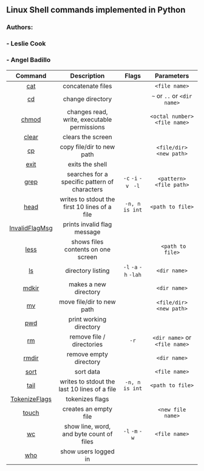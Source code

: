 ## Linux Shell commands implemented in Python
### Authors: 
### - Leslie Cook 
### - Angel Badillo
 

|        Command        |                  Description                  |             Flags             |            Parameters            |
| :--------------------: | :-------------------------------------------: |  :---------------------------: | :-------------------------------: |
|   [cat](cmd_pkg/Cat.py)   |               concatenate files               |                              |          `<file name>`          |
|    [cd](cmd_pkg/Cd.py)    |               change directory               |                             | `~` or `..` or `<dir name>` |
| [chmod](cmd_pkg/Chmod.py) |  changes read, write, executable permissions  |                                |  `<octal number> <file name>`  |
| [clear](cmd_pkg/Clear.py) |               clears the screen               |                                |                                  |
|    [cp](cmd_pkg/Cp.py)    |           copy file/dir to new path           |                                 |     `<file/dir> <new path>`     |
| [exit](cmd_pkg/Exit.py)   |               exits the shell               |                                |                                  |
|  [grep](cmd_pkg/Grep.py)  | searches for a specific pattern of characters |  `-c` `-i` `-v ` `-l` |     `<pattern> <file path>`     |
|  [head](cmd_pkg/Head.py)  | writes to stdout the first 10 lines of a file |         `-n, n is int`       |        `<path to file>`        |
| [InvalidFlagMsg](cmd_pkg/InvalidFlagMsg.py) | prints invalid flag message |        |       |
|  [less](cmd_pkg/Less.py)  |      shows files contents on one screen      |                               |        ` <path to file>`        |
|    [ls](cmd_pkg/Ls.py)    |               directory listing               | `-l` `-a` `-h` `-lah` |          `<dir name>`          |
| [mdkir](cmd_pkg/Mkdir.py) |             makes a new directory             |                               |          `<dir name>`       |
|    [mv](cmd_pkg/Mv.py)    |           move file/dir to new path           |                              |     `<file/dir> <new path>`     |
|   [pwd](cmd_pkg/Pwd.py)   |            print working directory            |                             |                                  |
|    [rm](cmd_pkg/Rm.py)    |           remove file / directories           |             `-r`            | `<dir name>` or `<file name>` |
|  [rmdir](cmd_pkg/Rmdir)  |            remove empty directory            |                                |          `<dir name>`          |
|  [sort](cmd_pkg/Sort.py)  |                   sort data                   |                              |          `<file name>`          |
|  [tail](cmd_pkg/Tail.py)  | writes to stdout the last 10 lines of a file |         `-n, n is int`       |        `<path to file>`        |
| [TokenizeFlags](cmd_pkg/TokenizeFlags.py) | tokenizes flags |  |  |
| [touch](cmd_pkg/Touch.py) |             creates an empty file             |                                 |        `<new file name>`        |
|    [wc](cmd_pkg/Wc.py)    |   show line, word, and byte count of files   |       `-l` `-m` `-w`     |          `<file name>`          |
|   [who](cmd_pkg/Who.py)   |             show users logged in             |                                |                                  |




